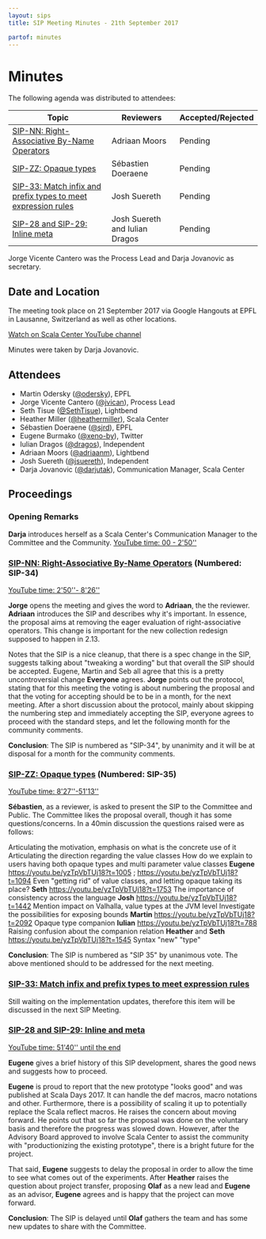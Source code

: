 ```yaml
---
layout: sips
title: SIP Meeting Minutes - 21th September 2017

partof: minutes
---
```


# Minutes

The following agenda was distributed to attendees:

|Topic|Reviewers| Accepted/Rejected |
| --- | --- | --- |
| [SIP-NN: Right-Associative By-Name Operators](http://docs.scala-lang.org/sips/right-associative-by-name-operators.html) | Adriaan Moors | Pending |
| [SIP-ZZ: Opaque types](http://docs.scala-lang.org/sips/opaque-types.html) | Sébastien Doeraene | Pending |
| [SIP-33: Match infix and prefix types to meet expression rules](http://docs.scala-lang.org/sips/make-types-behave-like-expressions.html)| Josh Suereth | Pending |
|[SIP-28 and SIP-29: Inline meta](http://docs.scala-lang.org/sips/inline-meta.html)|Josh Suereth and Iulian Dragos| Pending |

Jorge Vicente Cantero was the Process Lead and Darja Jovanovic as secretary.

## Date and Location
The meeting took place on 21 September 2017 via Google Hangouts at EPFL in Lausanne, Switzerland as well as other locations.

[Watch on Scala Center YouTube channel](https://youtu.be/yzTpVbTUj18)

Minutes were taken by Darja Jovanovic.

## Attendees

* Martin Odersky ([@odersky](https://github.com/odersky)), EPFL
* Jorge Vicente Cantero ([@jvican](https://github.com/jvican)), Process Lead
* Seth Tisue ([@SethTisue](https://github.com/SethTisue)), Lightbend
* Heather Miller ([@heathermiller](https://github.com/heathermiller)), Scala Center
* Sébastien Doeraene ([@sjrd](https://github.com/sjrd)), EPFL
* Eugene Burmako ([@xeno-by](https://github.com/xeno-by)), Twitter
* Iulian Dragos ([@dragos](https://github.com/dragos)), Independent
* Adriaan Moors ([@adriaanm](https://github.com/adriaanm)), Lightbend
* Josh Suereth ([@jsuereth](https://github.com/jsuereth)), Independent
* Darja Jovanovic ([@darjutak](https://github.com/darjutak)), Communication Manager, Scala Center



## Proceedings
### Opening Remarks


**Darja** introduces herself as a Scala Center's Communication Manager to the Committee and the Community.
[YouTube time: 00 - 2'50''](https://youtu.be/yzTpVbTUj18)

### [SIP-NN: Right-Associative By-Name Operators](http://docs.scala-lang.org/sips/right-associative-by-name-operators.html) (Numbered: SIP-34)
[YouTube time: 2'50''- 8'26''](https://youtu.be/yzTpVbTUj18?t=169) 

**Jorge** opens the meeting and gives the word to **Adriaan**, the the reviewer.
**Adriaan** introduces the SIP and describes why it's important. In essence, the proposal aims at removing the eager evaluation of right-associative operators. This change is important for the new collection redesign supposed to happen in 2.13.

Notes that the SIP is a nice cleanup, that there is a spec change in the SIP, suggests talking about "tweaking a wording" but that overall the SIP should be accepted. 
Eugene, Martin and Seb all agree that this is a pretty uncontroversial change
**Everyone** agrees.
**Jorge** points out the protocol, stating that for this meeting the voting is about numbering the proposal and that the voting for accepting should be to be in a month, for the next meeting.
After a short discussion about the protocol, mainly about skipping the numbering step and immediately accepting the SIP, everyone agrees to proceed with the standard steps, and let the following month for the community comments. 

**Conclusion**: The SIP is numbered as "SIP-34", by unanimity and it will be at disposal for a month for the community comments.

### [SIP-ZZ: Opaque types](http://docs.scala-lang.org/sips/opaque-types.html) (Numbered: SIP-35)
[YouTube time: 8'27''-51'13''](https://youtu.be/yzTpVbTUj18?t=507) 

**Sébastien**, as a reviewer, is asked to present the SIP to the Committee and Public. 
The Committee likes the proposal overall, though it has some questions/concerns.
In a 40min discussion the questions raised were as follows:

Articulating the motivation, emphasis on what is the concrete use of it
Articulating the direction regarding the value classes
How do we explain to users having both opaque types and multi parameter value classes **Eugene** https://youtu.be/yzTpVbTUj18?t=1005 ; https://youtu.be/yzTpVbTUj18?t=1094 
Even "getting rid" of value classes, and letting opaque taking its place? **Seth** https://youtu.be/yzTpVbTUj18?t=1753 
The importance of consistency across the language **Josh**  https://youtu.be/yzTpVbTUj18?t=1442 
Mention impact on Valhalla, value types at the JVM level
Investigate the possibilities for exposing bounds **Martin** https://youtu.be/yzTpVbTUj18?t=2092
Opaque type companion **Iulian** https://youtu.be/yzTpVbTUj18?t=788
Raising confusion about the companion relation **Heather** and **Seth** https://youtu.be/yzTpVbTUj18?t=1545 
Syntax "new" "type" 


**Conclusion**: The SIP is numbered as "SIP 35" by unanimous vote. The above mentioned should to be addressed for the next meeting.


### [SIP-33: Match infix and prefix types to meet expression rules](http://docs.scala-lang.org/sips/make-types-behave-like-expressions.html)

Still waiting on the implementation updates, therefore this item will be discussed in the next SIP Meeting.

### [SIP-28 and SIP-29: Inline and meta](http://docs.scala-lang.org/sips/pending/inline-meta.html)
[YouTube time: 51'40'' until the end](https://youtu.be/yzTpVbTUj18?t=3100)

**Eugene** gives a brief history of this SIP development, shares the good news and suggests how to proceed.

**Eugene** is proud to report that the new prototype "looks good" and was published at Scala Days 2017. It can handle the def macros, macro notations and other. 
Furthermore, there is a possibility of scaling it up to potentially replace the Scala reflect macros.
He raises the concern about moving forward. 
He points out that so far the proposal was done on the voluntary basis and therefore the progress was slowed down.
However, after the Advisory Board approved to involve Scala Center to assist the community with "productionizing the existing prototype", there is a bright future for the project.

That said, **Eugene** suggests to delay the proposal in order to allow the time to see what comes out of the experiments. 
After **Heather** raises the question about project transfer, proposing **Olaf** as a new lead and **Eugene** as an advisor, **Eugene** agrees and is happy that the project can move forward.

**Conclusion**: The SIP is delayed until **Olaf** gathers the team and has some new updates to share with the Committee.

